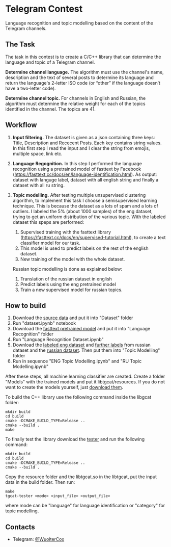 # Telegram Contest
Language recognition and topic modelling based on the content of the Telegram channels.

## The Task
The task in this contest is to create a C/C++ library that can determine the language and topic of a Telegram channel.

**Determine channel language.** The algorithm must use the channel's name, description and the text of several posts to determine its language and return the language's 2-letter ISO code (or “other” if the language doesn’t have a two-letter code).

**Determine channel topic.** For channels in English and Russian, the algorithm must determine the relative weight for each of the topics identified in the channel. The topics are 41.

## Workflow

1. **Input filtering.** The dataset is given as a json containing three keys: Title, Description and Rececent Posts. Each key contains string values. In this first step I read the input and I clear the string from emojis, multiple space, link etc.

2. **Language Regognition.** In this step I performed the language recognition using a pretrained model of fasttext by Facebook (https://fasttext.cc/docs/en/language-identification.html). As output: dataset with languge label, dataset with all english string and finally a dataset with all ru string.

3. **Topic modelling.** After testing multiple unsupervised clustering algorithm, to implement this task I choose a semisupervised learning technique. This is because the dataset as a lots of spam and a lots of outliers. I labeled the 5% (about 1000 samples) of the eng dataset, trying to get an uniform distribution of the various topic. With the labeled dataset this speps are performed:
    1. Supervised training with the fasttext library (https://fasttext.cc/docs/en/supervised-tutorial.html), to create a text classifier model for our task.
    2.  This model is used to predict labels on the rest of the english dataset.
    3.  New training of the model with the whole dataset.
    
    Russian topic modelling is done as explained below:
    1. Translation of the russian dataset in english
    2. Predict labels using the eng pretrained model 
    3. Train a new supervised model for russian topics.

## How to build
1. Download the [source data](https://data-static.usercontent.dev/dc0202-input.tar.gz) and put it into "Dataset" folder
2. Run "dataset.ipynb" notebook
3. Download the [fasttext pretrained model](https://dl.fbaipublicfiles.com/fasttext/supervised-models/lid.176.bin) and put it into "Language Recognition" folder
4. Run "Language Recognition Dataset.ipynb"
5. Download the [labeled eng dataset](https://docs.google.com/spreadsheets/d/1D8uMJSC6qkpPTNwG4hZ5asd5tQcI5kgKoO_uzcQBhes/edit?usp=sharing) and [further labels](https://docs.google.com/spreadsheets/d/1tLKQ4U5CFZ_MZxvWHnafnlcWqeHpJy-LUnuNbnr6ffU/edit?usp=sharing) from russian dataset and the [russian dataset](https://docs.google.com/spreadsheets/d/1RGWC-y1ViM6MBP30pYW15Yvqxg2JHdbs8pxJHwq2Mz0/edit?usp=sharing). Then put them into "Topic Modelling" folder
6. Run in sequence "ENG Topic Modelling.ipynb" and "RU Topic Modelling.ipynb"

After these steps, all machine learning classifier are created. Create a folder "Models" with the trained models and put it libtgcat/resources.
If you do not want to create the models yourself, just [download them](https://drive.google.com/drive/folders/1QQaeurZfBZfU2FA2ZtLXYoK-a5M_E97L?usp=sharing).

To build the C++ library use the following command inside the libgcat folder:

```
mkdir build
cd build
cmake -DCMAKE_BUILD_TYPE=Release ..
cmake --build .
make
```

To finally test the library download the [tester](https://data-static.usercontent.dev/libtgcat-tester.tar.gz) and run the following command:

```
mkdir build
cd build
cmake -DCMAKE_BUILD_TYPE=Release ..
cmake --build .
```

Copy the resource folder and the libtgcat.so in the libtgcat, put the input data in the build folder. Then run:

```
make
tgcat-tester <mode> <input_file> <output_file>
```

where mode can be "language" for language identification or "category" for topic modelling.

## Contacts
+ Telegram: [@WuolterCox](https://t.me/WuolterCox)
